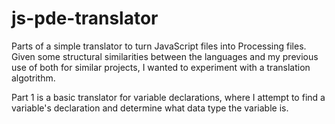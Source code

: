 # js-pde-translator
Parts of a simple translator to turn JavaScript files into Processing files. Given some structural similarities between the languages and my previous use of both for similar projects, I wanted to experiment with a translation algotrithm. 

Part 1 is a basic translator for variable declarations, where I attempt to find a variable's declaration and determine what data type the variable is.
